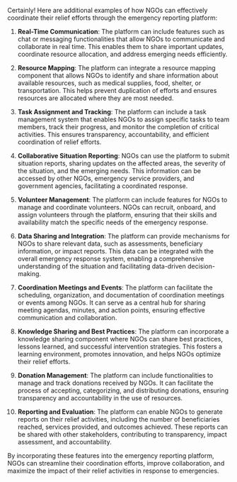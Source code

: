 Certainly! Here are additional examples of how NGOs can effectively coordinate their relief efforts through the emergency reporting platform:

1. **Real-Time Communication**: The platform can include features such as chat or messaging functionalities that allow NGOs to communicate and collaborate in real time. This enables them to share important updates, coordinate resource allocation, and address emerging needs efficiently.

2. **Resource Mapping**: The platform can integrate a resource mapping component that allows NGOs to identify and share information about available resources, such as medical supplies, food, shelter, or transportation. This helps prevent duplication of efforts and ensures resources are allocated where they are most needed.

3. **Task Assignment and Tracking**: The platform can include a task management system that enables NGOs to assign specific tasks to team members, track their progress, and monitor the completion of critical activities. This ensures transparency, accountability, and efficient coordination of relief efforts.

4. **Collaborative Situation Reporting**: NGOs can use the platform to submit situation reports, sharing updates on the affected areas, the severity of the situation, and the emerging needs. This information can be accessed by other NGOs, emergency service providers, and government agencies, facilitating a coordinated response.

5. **Volunteer Management**: The platform can include features for NGOs to manage and coordinate volunteers. NGOs can recruit, onboard, and assign volunteers through the platform, ensuring that their skills and availability match the specific needs of the emergency response.

6. **Data Sharing and Integration**: The platform can provide mechanisms for NGOs to share relevant data, such as assessments, beneficiary information, or impact reports. This data can be integrated with the overall emergency response system, enabling a comprehensive understanding of the situation and facilitating data-driven decision-making.

7. **Coordination Meetings and Events**: The platform can facilitate the scheduling, organization, and documentation of coordination meetings or events among NGOs. It can serve as a central hub for sharing meeting agendas, minutes, and action points, ensuring effective communication and collaboration.

8. **Knowledge Sharing and Best Practices**: The platform can incorporate a knowledge sharing component where NGOs can share best practices, lessons learned, and successful intervention strategies. This fosters a learning environment, promotes innovation, and helps NGOs optimize their relief efforts.

9. **Donation Management**: The platform can include functionalities to manage and track donations received by NGOs. It can facilitate the process of accepting, categorizing, and distributing donations, ensuring transparency and accountability in the use of resources.

10. **Reporting and Evaluation**: The platform can enable NGOs to generate reports on their relief activities, including the number of beneficiaries reached, services provided, and outcomes achieved. These reports can be shared with other stakeholders, contributing to transparency, impact assessment, and accountability.

By incorporating these features into the emergency reporting platform, NGOs can streamline their coordination efforts, improve collaboration, and maximize the impact of their relief activities in response to emergencies.